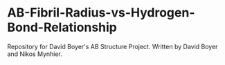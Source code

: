 # AB-Fibril-Radius-vs-Hydrogen-Bond-Relationship
Repository for David Boyer's AB Structure Project. Written by David Boyer and Nikos Mynhier. 
